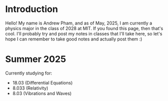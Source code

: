 
# Introduction 

Hello! My name is Andrew Pham, and as of May, 2025, I am currently a physics major in the class of 2028 at MIT. If you found this page, then that's cool. I'll probably try and post my notes in classes that I'll take here, so let's hope I can remember to take good notes and actually post them :)

# Summer 2025

Currently studying for:
- 18.03 (Differential Equations)
- 8.033 (Relativity)
- 8.03 (Vibrations and Waves)
